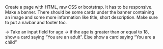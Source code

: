 Create a page with HTML, raw CSS or bootstrap. It has to be responsive. Make a banner.
There should be some cards under the banner containing an image and some more information like title, short description.
Make sure to put a navbar and footer too. 


-> Take an input field for age
-> if the age is greater than or equal to 18, show a card saying “You are an adult”. Else show a card saying “You are a child”
